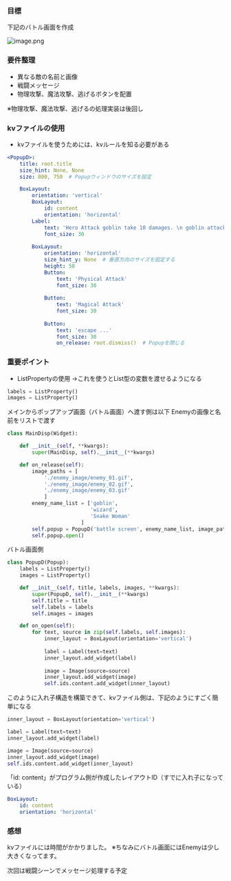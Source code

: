 
### 目標
下記のバトル画面を作成

![image.png](https://qiita-image-store.s3.ap-northeast-1.amazonaws.com/0/576081/04f9c88a-cf10-a5b5-51e1-ab76f6618cf8.png)

### 要件整理
* 異なる敵の名前と画像
* 戦闘メッセージ
* 物理攻撃、魔法攻撃、逃げるボタンを配置

※物理攻撃、魔法攻撃、逃げるの処理実装は後回し

### kvファイルの使用
* kvファイルを使うためには、kvルールを知る必要がある
```yml
<PopupD>:
    title: root.title
    size_hint: None, None
    size: 800, 750  # Popupウィンドウのサイズを設定

    BoxLayout:
        orientation: 'vertical'
        BoxLayout:
            id: content
            orientation: 'horizontal'
        Label:
            text: 'Hero Attack goblin take 10 damages. \n goblin attack hero take 5 damages.'
            font_size: 30
           
        BoxLayout:
            orientation: 'horizontal'
            size_hint_y: None  # 垂直方向のサイズを固定する
            height: 50
            Button:
                text: 'Physical Attack'
                font_size: 30 
                
            Button:
                text: 'Magical Attack'
                font_size: 30 
                
            Button:
                text: 'escape ...'
                font_size: 30 
                on_release: root.dismiss()  # Popupを閉じる
```
### 重要ポイント
* ListPropertyの使用
→これを使うとList型の変数を渡せるようになる

```py
labels = ListProperty()
images = ListProperty()
```
メインからポップアップ画面（バトル画面）へ渡す側は以下
Enemyの画像と名前をリストで渡す

```py
class MainDisp(Widget):

    def __init__(self, **kwargs):
        super(MainDisp, self).__init__(**kwargs)

    def on_release(self):
        image_paths = [
            './enemy_image/enemy_01.gif',
            './enemy_image/enemy_02.gif',
            './enemy_image/enemy_03.gif'
            ]
        enemy_name_list = ['goblin',
                           'wizard',
                           'Snake Woman'
                        ]
        self.popup = PopupD('battle screen', enemy_name_list, image_paths)
        self.popup.open()
```
バトル画面側
```py
class PopupD(Popup):
    labels = ListProperty()
    images = ListProperty()

    def __init__(self, title, labels, images, **kwargs):
        super(PopupD, self).__init__(**kwargs)
        self.title = title
        self.labels = labels
        self.images = images

    def on_open(self):
        for text, source in zip(self.labels, self.images):
            inner_layout = BoxLayout(orientation='vertical')
            
            label = Label(text=text)
            inner_layout.add_widget(label)
            
            image = Image(source=source)
            inner_layout.add_widget(image)
            self.ids.content.add_widget(inner_layout)
```

このように入れ子構造を構築できて、kvファイル側は、下記のようにすごく簡単になる
```py
inner_layout = BoxLayout(orientation='vertical')

label = Label(text=text)
inner_layout.add_widget(label)

image = Image(source=source)
inner_layout.add_widget(image)
self.ids.content.add_widget(inner_layout)
```
「id: content」がプログラム側が作成したレイアウトID（すでに入れ子になっている）

```yml
BoxLayout:
    id: content
    orientation: 'horizontal'
```
### 感想
kvファイルには時間がかかりました。
※ちなみにバトル画面にはEnemyは少し大きくなってます。

次回は戦闘シーンでメッセージ処理する予定

